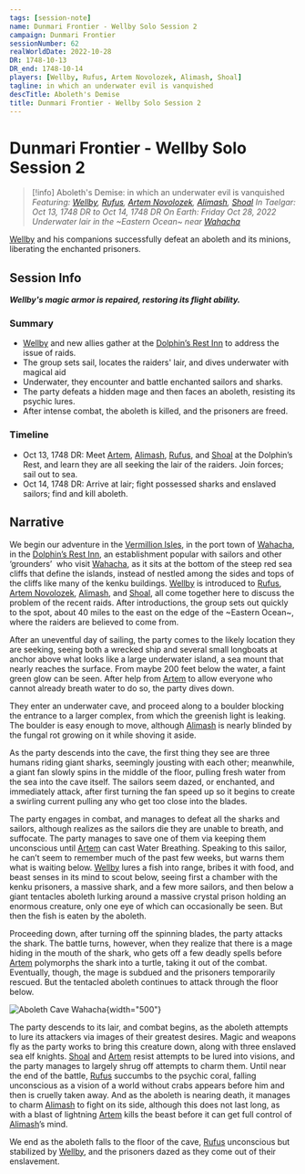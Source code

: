 ```yaml
---
tags: [session-note]
name: Dunmari Frontier - Wellby Solo Session 2
campaign: Dunmari Frontier
sessionNumber: 62
realWorldDate: 2022-10-28
DR: 1748-10-13
DR_end: 1748-10-14
players: [Wellby, Rufus, Artem Novolozek, Alimash, Shoal]
tagline: in which an underwater evil is vanquished
descTitle: Aboleth's Demise
title: Dunmari Frontier - Wellby Solo Session 2
---
```

# Dunmari Frontier - Wellby Solo Session 2

>[!info] Aboleth's Demise: in which an underwater evil is vanquished
> *Featuring: [Wellby](<../../../people/pcs/dunmar-fellowship/wellby.md>), [Rufus](<../../../people/pcs/dunmar-fellowship/guests/rufus.md>), [Artem Novolozek](<../../../people/pcs/dunmar-fellowship/guests/artem-novolozek.md>), [Alimash](<../../../people/pcs/dunmar-fellowship/guests/alimash.md>), [Shoal](<../../../people/pcs/dunmar-fellowship/guests/shoal.md>)*
> *In Taelgar: Oct 13, 1748 DR to Oct 14, 1748 DR*
> *On Earth: Friday Oct 28, 2022*
> *Underwater lair in the ~Eastern Ocean~ near [Wahacha](<../../../gazetteer/eastern-green-sea/wahacha.md>)*

[Wellby](<../../../people/pcs/dunmar-fellowship/wellby.md>) and his companions successfully defeat an aboleth and its minions, liberating the enchanted prisoners.

## Session Info

***Wellby's magic armor is repaired, restoring its flight ability.***
### Summary
- [Wellby](<../../../people/pcs/dunmar-fellowship/wellby.md>) and new allies gather at the [Dolphin’s Rest Inn](<../../../gazetteer/eastern-green-sea/dolphins-rest-inn.md>) to address the issue of raids.
- The group sets sail, locates the raiders' lair, and dives underwater with magical aid
- Underwater, they encounter and battle enchanted sailors and sharks.
- The party defeats a hidden mage and then faces an aboleth, resisting its psychic lures.
- After intense combat, the aboleth is killed, and the prisoners are freed.

### Timeline
- Oct 13, 1748 DR: Meet [Artem](<../../../people/pcs/dunmar-fellowship/guests/artem-novolozek.md>), [Alimash](<../../../people/pcs/dunmar-fellowship/guests/alimash.md>), [Rufus](<../../../people/pcs/dunmar-fellowship/guests/rufus.md>), and [Shoal](<../../../people/pcs/dunmar-fellowship/guests/shoal.md>) at the Dolphin’s Rest, and learn they are all seeking the lair of the raiders. Join forces; sail out to sea. 
- Oct 14, 1748 DR: Arrive at lair; fight possessed sharks and enslaved sailors; find and kill aboleth.


## Narrative
We begin our adventure in the [Vermillion Isles](<../../../gazetteer/eastern-green-sea/vermillion-isles.md>), in the port town of [Wahacha](<../../../gazetteer/eastern-green-sea/wahacha.md>), in the [Dolphin’s Rest Inn](<../../../gazetteer/eastern-green-sea/dolphins-rest-inn.md>), an establishment popular with sailors and other ‘grounders’  who visit [Wahacha](<../../../gazetteer/eastern-green-sea/wahacha.md>), as it sits at the bottom of the steep red sea cliffs that define the islands, instead of nestled among the sides and tops of the cliffs like many of the kenku buildings. [Wellby](<../../../people/pcs/dunmar-fellowship/wellby.md>) is introduced to [Rufus](<../../../people/pcs/dunmar-fellowship/guests/rufus.md>), [Artem Novolozek](<../../../people/pcs/dunmar-fellowship/guests/artem-novolozek.md>), [Alimash](<../../../people/pcs/dunmar-fellowship/guests/alimash.md>), and [Shoal](<../../../people/pcs/dunmar-fellowship/guests/shoal.md>), all come together here to discuss the problem of the recent raids. After introductions, the group sets out quickly to the spot, about 40 miles to the east on the edge of the ~Eastern Ocean~, where the raiders are believed to come from.

After an uneventful day of sailing, the party comes to the likely location they are seeking, seeing both a wrecked ship and several small longboats at anchor above what looks like a large underwater island, a sea mount that nearly reaches the surface. From maybe 200 feet below the water, a faint green glow can be seen. After help from [Artem](<../../../people/pcs/dunmar-fellowship/guests/artem-novolozek.md>) to allow everyone who cannot already breath water to do so, the party dives down. 

They enter an underwater cave, and proceed along to a boulder blocking the entrance to a larger complex, from which the greenish light is leaking. The boulder is easy enough to move, although [Alimash](<../../../people/pcs/dunmar-fellowship/guests/alimash.md>) is nearly blinded by the fungal rot growing on it while shoving it aside. 

As the party descends into the cave, the first thing they see are three humans riding giant sharks, seemingly jousting with each other; meanwhile, a giant fan slowly spins in the middle of the floor, pulling fresh water from the sea into the cave itself. The sailors seem dazed, or enchanted, and immediately attack, after first turning the fan speed up so it begins to create a swirling current pulling any who get too close into the blades. 

The party engages in combat, and manages to defeat all the sharks and sailors, although realizes as the sailors die they are unable to breath, and suffocate. The party manages to save one of them via keeping them unconscious until [Artem](<../../../people/pcs/dunmar-fellowship/guests/artem-novolozek.md>) can cast Water Breathing. Speaking to this sailor, he can’t seem to remember much of the past few weeks, but warns them what is waiting below. [Wellby](<../../../people/pcs/dunmar-fellowship/wellby.md>) lures a fish into range, bribes it with food, and beast senses in its mind to scout below, seeing first a chamber with the kenku prisoners, a massive shark, and a few more sailors, and then below a  giant tentacles aboleth lurking around a massive crystal prison holding an enormous creature, only one eye of which can occasionally be seen. But then the fish is eaten by the aboleth. 

Proceeding down, after turning off the spinning blades, the party attacks the shark. The battle turns, however, when they realize that there is a mage hiding in the mouth of the shark, who gets off a few deadly spells before [Artem](<../../../people/pcs/dunmar-fellowship/guests/artem-novolozek.md>) polymorphs the shark into a turtle, taking it out of the combat. Eventually, though, the mage is subdued and the prisoners temporarily rescued. But the tentacled aboleth continues to attack through the floor below.

![Aboleth Cave Wahacha](../../../assets/aboleth-cave-wahacha.png){width="500"}

The party descends to its lair, and combat begins, as the aboleth attempts to lure its attackers via images of their greatest desires. Magic and weapons fly as the party works to bring this creature down, along with three enslaved sea elf knights. [Shoal](<../../../people/pcs/dunmar-fellowship/guests/shoal.md>) and [Artem](<../../../people/pcs/dunmar-fellowship/guests/artem-novolozek.md>) resist attempts to be lured into visions, and the party manages to largely shrug off attempts to charm them. Until near the end of the battle, [Rufus](<../../../people/pcs/dunmar-fellowship/guests/rufus.md>) succumbs to the psychic coral, falling unconscious as a vision of a world without crabs appears before him and then is cruelly taken away. And as the aboleth is nearing death, it manages to charm [Alimash](<../../../people/pcs/dunmar-fellowship/guests/alimash.md>) to fight on its side, although this does not last long, as with a blast of lightning [Artem](<../../../people/pcs/dunmar-fellowship/guests/artem-novolozek.md>) kills the beast before it can get full control of [Alimash](<../../../people/pcs/dunmar-fellowship/guests/alimash.md>)’s mind. 

We end as the aboleth falls to the floor of the cave, [Rufus](<../../../people/pcs/dunmar-fellowship/guests/rufus.md>) unconscious but stabilized by [Wellby](<../../../people/pcs/dunmar-fellowship/wellby.md>), and the prisoners dazed as they come out of their enslavement.
